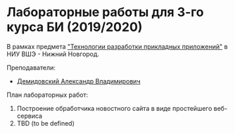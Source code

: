 # Лабораторные работы для 3-го курса БИ (2019/2020)

В рамках предмета 
["Технологии разработки прикладных приложений"](https://www.hse.ru/edu/courses/292719529) 
в НИУ ВШЭ - Нижний Новгород.

Преподаватели: 

* [Демидовский Александр Владимирович](https://www.hse.ru/staff/demidovs)

План лабораторных работ:

1. Построение обработчика новостного сайта в виде простейшего веб-сервиса
2. TBD (to be defined)

